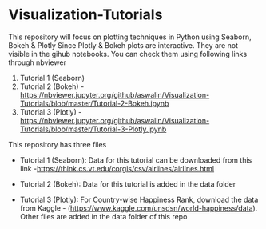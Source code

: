 # Visualization-Tutorials
This repository will focus on plotting techniques in Python using Seaborn, Bokeh &amp; Plotly
Since Plotly & Bokeh plots are interactive. They are not visible in the gihub notebooks. You can check 
them using following links through nbviewer
1. Tutorial 1 (Seaborn)
2. Tutorial 2 (Bokeh) - https://nbviewer.jupyter.org/github/aswalin/Visualization-Tutorials/blob/master/Tutorial-2-Bokeh.ipynb
3. Tutorial 3 (Plotly) - https://nbviewer.jupyter.org/github/aswalin/Visualization-Tutorials/blob/master/Tutorial-3-Plotly.ipynb

This repository has three files 
- Tutorial 1 (Seaborn): Data for this tutorial can be downloaded from this link -https://think.cs.vt.edu/corgis/csv/airlines/airlines.html

- Tutorial 2 (Bokeh): Data for this tutorial is added in the data folder

- Tutorial 3 (Plotly): For Country-wise Happiness Rank, download the data from Kaggle - 
(https://www.kaggle.com/unsdsn/world-happiness/data). Other files are added in the data folder of this repo



